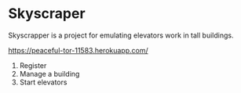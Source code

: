 # Skyscraper

Skyscrapper is a project for emulating elevators work in tall buildings.

https://peaceful-tor-11583.herokuapp.com/

1. Register
2. Manage a building
3. Start elevators